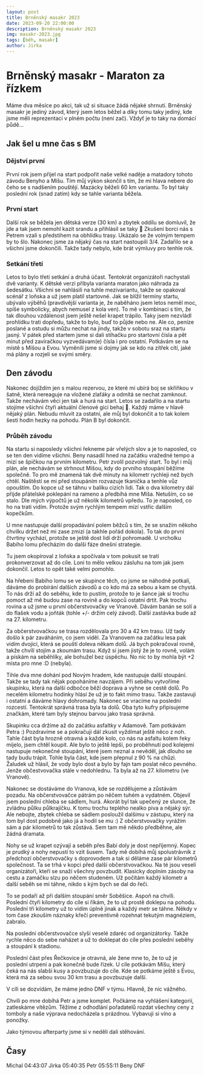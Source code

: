 ```yaml
---
layout: post
title: Brněnský masakr 2023
date: 2023-09-20 22:00:00
description: Brněnský masakr 2023
img: masakr-2023.jpg
tags: [běh, masakr]
author: Jirka
---
```

# Brněnský masakr - Maraton za řízkem
Máme dva měsíce po akci, tak už si situace žádá nějaké shrnutí.
Brněnský masakr je jediný závod, který jsem letos běžel a díky tomu taky jediný, kde jsme měli reprezentaci v plném počtu (není zač). Vždyť je to taky na domácí půdě…

## Jak šel u mne čas s BM

### Dějství první
První rok jsem přijel na start podpořit naše velké naděje a matadory tohoto závodu Benyho a Míšu. Tím můj výkon skončil s tím, že mi hlava nebere do čeho se s nadšením pouštějí. Mazácky běželi 60 km variantu. To byl taky poslední rok (snad zatím) kdy se tahle varianta běžela.

### První start
Další rok se běžela jen dětská verze (30 km) a zbytek oddílu se domluvil, že jde a tak jsem nemohl kazit srandu a přihlásil se taky 🤯 Zkušení borci nás s Petrem vzali s předstihem na obhlídku trasy. Ukázalo se že volným tempem by to šlo. Nakonec jsme za nějaký čas na start nastoupili 3/4.
Zadařilo se a všichni jsme dokončili. Takže tady nebylo, kde brát výmluvy pro tenhle rok.

### Setkání třetí
Letos to bylo třetí setkání a druhá účast. Tentokrát organizátoři nachystali dvě varianty. K dětské verzi přibyla varianta maraton jako náhrada za šedesátku. Všichni se nahlásili na tuhle mezivariantu, takže se opakoval scénář z loňska a už jsem platil startovné.
Jak se blížil termíny startu, ubývalo výběhů (pravdivější varianta je, že naběháno jsem letos neměl moc, spíše symbolicky, abych nemusel z kola ven). To mě v kombinaci s tím, že tak dlouhou vzdálenost jsem ještě nešel krapet trápilo. Taky jsem nezvládl prohlídku trati dopředu, takže to bylo, buď to půjde nebo ne. Ale co, peníze poslané a ostudu si můžu nechat na jindy, takže v sobotu sraz na startu jasný.
V pátek před startem jsme si dali stíhačku pro startovní čísla a pět minut před zavíračkou vyzvedávam(e) čísla i pro ostatní. Potkávám se na místě s Míšou a Evou. Vyměnili jsme si dojmy jak se kdo na zítřek cítí, jaké má plány a rozjeli se svými směry.

## Den závodu
Nakonec dojíždím jen s malou rezervou, ze které mi ubírá boj se skříňkou v šatně, která nereaguje na vložené zlaťáky a odmítá se nechat zamknout. Takže nechávám věci jen tak a hurá na start.
Letos se zadařilo a na startu stojíme všichni čtyři aktuální členové gici behaj 👏.
Každý máme v hlavě nějaký plán. Nebudu mluvit za ostatní, ale můj byl dokončit a to tak kolem šesti hodin hezky na pohodu. Plán B byl dokončit.

### Průběh závodu
Na startu si naposledy všichni řekneme pár vřelých slov a je to naposled, co se ten den vidíme všichni. Beny nasadil hned na začátku vražedné tempo a mizí se špičkou na prvním kilometru. Petr zvolil pozvolný start. To byl i můj plán, ale nechávám se strhnout Míšou, kdy do prvního stoupání běžíme společně. To pro mě znamená tak dvě minuty na kilometr rychleji než bych chtěl. Naštěstí se mi před stoupáním rozvazuje tkanička a tenhle vůz opouštím. Do kopce už se táhnu v balíku cizích lidi. Tak o dva kilometry dál přijde přátelské poklepání na rameno a předbíhá mne Míša. Netuším, co se stalo. Dle mých výpočtů je už několik kilometrů vpředu. To je naposled, co ho na trati vidím. Protože svým rychlým tempem mizí vstříc dalším kopečkům.

U mne nastupuje další propadávání polem běžců s tím, že se snažím někoho chvilku držet než mi zase zmizí (a takhle pořád dokola). To tak do první čtvrtiny vychází, protože se ještě dost lidí drží pohromadě. U vrcholku Babího lomu přecházím do další fáze dnešní strategie.

Tu jsem okopíroval z loňska a spočívala v tom pokusit se tratí prokonverzovat až do cíle. Loni to mělo velkou zásluhu na tom jak jsem dokončil. Letos to opět také velmi pomohlo.

Na hřebeni Babího lomu se ve skupince těch, co jsme se náhodně potkali, dáváme do probírání dalších závodů a co kdo má za sebou a kam se chystá. To nás drží až do seběhu, kde to pustím, protože to je šance jak si trochu pomoct až mě budou zase na rovině a do kopců ostatní drtit. Pak trochu rovina a už jsme u první občerstvovačky ve Vranově. Dávám banán se solí a do flašek vodu a joňták (tohle +/- držím celý závod). Další zastávka bude až na 27. kilometru.

Za občerstvovačkou se trasa rozdělovala pro 30 a 42 km trasu. Už tady došlo k pár zaváháním, co jsem viděl. Za Vranovem na začátku lesa pak vidím dvojici, která se pouští doleva někam dolů. Já bych pokračoval rovně, takže chvílí stojím a zkoumám trasu. Když si jsem jistý že je to rovně, volám a pískám na seběhlíky, ale bohužel bez úspěchu. No nic to by mohla být +2 místa pro mne :D (nebyla).

Tihle dva mne dohání pod Novým hradem, kde nastupuje další stoupání. Takže se tady tak nějak popoháníme navzájem. Při seběhu vytvoříme skupinku, která na další odbočce běží doprava a vyhne se cestě dolů. Po necelém kilometru hodinky hlásí že už je to fakt mimo trasu. Takže zastavuji i ostatní a dáváme hlavy dohromady. Nakonec se vracíme na poslední rozcestí. Tentokrát správná trasa byla ta dolů. Oba tyto kufry připisujeme značkám, které tam byly stejnou barvou jako trasa správná.

Skupinku cca držíme až do začátku asfaltky v Adamově. Tam potkávám Petra :) Pozdravíme se a pokračuji dál zkusit vyždímat ještě něco z noh. Tahle část byla hrozně otravná a každé kolo, co nás na asfaltu kolem řeky míjelo, jsem chtěl koupit. Ale bylo to ještě lepší, po proběhnutí pod kolejemi nastupuje nekonečné stoupání, které jsem neznal a nevěděl, jak dlouho se tady budu trápit. Tohle byla část, kde jsem přepnul z 90 % na chůzi. Žaludek už hlásil, že vody bylo dost a bylo by fajn tam poslat něco pevného. Jenže občestvovačka stále v nedohlednu. Ta byla až na 27. kilometru (ve Vranově).

Nakonec se dostáváme do Vranova, kde se rozdělujeme a zůstávám pozadu. Na občerstvovačce pátrám po něčem tuhém a vydatném. Objevil jsem poslední chleba se sádlem, hurá. Akorát byl tak upečený ze slunce, že zvládnu půlku půlkrajíčku. K tomu trochu teplého nealko piva a nějaký sýr. Ale nebojte, zbytek chleba se sádlem posloužil dalšímu v zástupu, který na tom byl dost podobně jako já a hodil se mu :)
Z občerstvovačky vyrážím sám a pár kilometrů to tak zůstává. Sem tam mě někdo předběhne, ale žádná dramata.

Nohy se už krapet ozývají a seběh přes Babí doly je dost nepříjemný. Kopec je prudký a nohy nepustí to vzít šusem. Tady mě dobíhá můj spolustrávník z předchozí občerstvovačky s doprovodem a tak si děláme zase pár kilometrů společnost. Ta se trhá v kopci před další občerstvovačkou. Na té jsou veselí organizátoři, kteří se snaží všechny povzbudit. Klasicky doplním zásoby na cestu a zamáčku slzu po něčem studeném. Už počítám každý kilometr a další seběh se mi táhne, nikdo s kým bych se dal do řeči.

To se podaří až při dalším stoupání směr Soběšice. Aspoň na chvíli. Poslední čtyři kilometry do cíle si říkám, že to už prostě doklepu na pohodu. Poslední tři kilometry už to vidím úplně jinak a každý metr se táhne. Někdy v tom čase zkouším náznaky křečí preventivně rozehnat tekutým magnéziem, zabralo.

Na poslední občerstvovačce slyší veselé zdaréc od organizátorky. Takže rychle něco do sebe naházet a už to doklepat do cíle přes poslední seběhy a stoupání k stadionu.

Poslední část přes Řečkovice je otravná, ale žene mne to, že to už je poslední utrpení a pak konečně bude řízek. U cíle potkávám Míšu, který čeká na nás slabší kusy a povzbuzuje do cíle. Kde se potkáme ještě s Evou, která má za sebou svou 30 km trasu a povzbuzuje další.

V cíli se dozvídám, že máme jedno DNF v týmu. Hlavně, že nic vážného.

Chvíli po mne dobíhá Petr a jsme komplet. Počkáme na vyhlášení kategorií, zatleskáme vítězům. Těžíme z odhodlání pořadatelů rozdat všechny ceny z tomboly a naše výprava nedocházela s prázdnou. Vybavuji si víno a ponožky.

Jako týmovou afterparty jsme si v neděli dali stěhování.

## Časy
Michal 04:43:07
Jirka 05:40:35
Petr 05:55:11
Beny DNF


